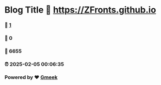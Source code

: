 # Blog Title :link: https://ZFronts.github.io 
### :page_facing_up: [1](https://ZFronts.github.io/tag.html) 
### :speech_balloon: 0 
### :hibiscus: 6655 
### :alarm_clock: 2025-02-05 00:06:35 
### Powered by :heart: [Gmeek](https://github.com/Meekdai/Gmeek)
